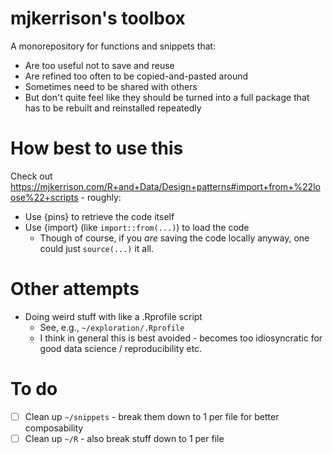 
# mjkerrison's toolbox

A monorepository for functions and snippets that:

- Are too useful not to save and reuse
- Are refined too often to be copied-and-pasted around
- Sometimes need to be shared with others
- But don't quite feel like they should be turned into a full package that has to be rebuilt and reinstalled repeatedly

# How best to use this

Check out https://mjkerrison.com/R+and+Data/Design+patterns#import+from+%22loose%22+scripts - roughly:

- Use {pins} to retrieve the code itself
- Use {import} (like `import::from(...)`) to load the code
  - Though of course, if you *are* saving the code locally anyway, one could just `source(...)` it all.

# Other attempts

- Doing weird stuff with like a .Rprofile script
  - See, e.g., `~/exploration/.Rprofile`
  - I think in general this is best avoided - becomes too idiosyncratic for good data science / reproducibility etc.

# To do

- [ ] Clean up `~/snippets` - break them down to 1 per file for better composability
- [ ] Clean up `~/R` - also break stuff down to 1 per file
